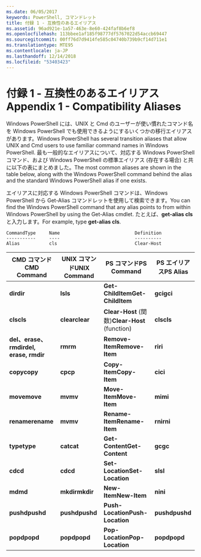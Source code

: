 ```yaml
---
ms.date: 06/05/2017
keywords: PowerShell, コマンドレット
title: 付録 1 - 互換性のあるエイリアス
ms.assetid: 96ad921e-1a57-463e-8e60-424faf8b6ef8
ms.openlocfilehash: 113bbee1af185f98777df5767022d54accb69447
ms.sourcegitcommit: 00ff76d7d9414fe585c04740b739b9cf14d711e1
ms.translationtype: MTE95
ms.contentlocale: ja-JP
ms.lasthandoff: 12/14/2018
ms.locfileid: "53403423"
---
```

# <a name="appendix-1---compatibility-aliases"></a><span data-ttu-id="98dc9-103">付録 1 - 互換性のあるエイリアス</span><span class="sxs-lookup"><span data-stu-id="98dc9-103">Appendix 1 - Compatibility Aliases</span></span>

<span data-ttu-id="98dc9-104">Windows PowerShell には、UNIX と Cmd のユーザーが使い慣れたコマンド名を Windows PowerShell でも使用できるようにするいくつかの移行エイリアスがあります。</span><span class="sxs-lookup"><span data-stu-id="98dc9-104">Windows PowerShell has several transition aliases that allow UNIX and Cmd users to use familiar command names in Windows PowerShell.</span></span> <span data-ttu-id="98dc9-105">最も一般的なエイリアスについて、対応する Windows PowerShell コマンド、および Windows PowerShell の標準エイリアス (存在する場合) と共に以下の表にまとめました。</span><span class="sxs-lookup"><span data-stu-id="98dc9-105">The most common aliases are shown in the table below, along with the Windows PowerShell command behind the alias and the standard Windows PowerShell alias if one exists.</span></span>

<span data-ttu-id="98dc9-106">エイリアスに対応する Windows PowerShell コマンドは、Windows PowerShell から Get-Alias コマンドレットを使用して検索できます。</span><span class="sxs-lookup"><span data-stu-id="98dc9-106">You can find the Windows PowerShell command that any alias points to from within Windows PowerShell by using the Get-Alias cmdlet.</span></span> <span data-ttu-id="98dc9-107">たとえば、**get-alias cls** と入力します。</span><span class="sxs-lookup"><span data-stu-id="98dc9-107">For example, type **get-alias cls**.</span></span>

```
CommandType     Name                            Definition
-----------     ----                            ----------
Alias           cls                             Clear-Host
```

|<span data-ttu-id="98dc9-108">CMD コマンド</span><span class="sxs-lookup"><span data-stu-id="98dc9-108">CMD Command</span></span>|<span data-ttu-id="98dc9-109">UNIX コマンド</span><span class="sxs-lookup"><span data-stu-id="98dc9-109">UNIX Command</span></span>|<span data-ttu-id="98dc9-110">PS コマンド</span><span class="sxs-lookup"><span data-stu-id="98dc9-110">PS Command</span></span>|<span data-ttu-id="98dc9-111">PS エイリアス</span><span class="sxs-lookup"><span data-stu-id="98dc9-111">PS Alias</span></span>|
|---------------|----------------|--------------|------------|
|<span data-ttu-id="98dc9-112">**dir**</span><span class="sxs-lookup"><span data-stu-id="98dc9-112">**dir**</span></span>|<span data-ttu-id="98dc9-113">**ls**</span><span class="sxs-lookup"><span data-stu-id="98dc9-113">**ls**</span></span>|<span data-ttu-id="98dc9-114">**Get-ChildItem**</span><span class="sxs-lookup"><span data-stu-id="98dc9-114">**Get-ChildItem**</span></span>|<span data-ttu-id="98dc9-115">**gci**</span><span class="sxs-lookup"><span data-stu-id="98dc9-115">**gci**</span></span>|
|<span data-ttu-id="98dc9-116">**cls**</span><span class="sxs-lookup"><span data-stu-id="98dc9-116">**cls**</span></span>|<span data-ttu-id="98dc9-117">**clear**</span><span class="sxs-lookup"><span data-stu-id="98dc9-117">**clear**</span></span>|<span data-ttu-id="98dc9-118">**Clear-Host** (関数)</span><span class="sxs-lookup"><span data-stu-id="98dc9-118">**Clear-Host** (function)</span></span>|<span data-ttu-id="98dc9-119">**cls**</span><span class="sxs-lookup"><span data-stu-id="98dc9-119">**cls**</span></span>|
|<span data-ttu-id="98dc9-120">**del、erase、rmdir**</span><span class="sxs-lookup"><span data-stu-id="98dc9-120">**del, erase, rmdir**</span></span>|<span data-ttu-id="98dc9-121">**rm**</span><span class="sxs-lookup"><span data-stu-id="98dc9-121">**rm**</span></span>|<span data-ttu-id="98dc9-122">**Remove-Item**</span><span class="sxs-lookup"><span data-stu-id="98dc9-122">**Remove-Item**</span></span>|<span data-ttu-id="98dc9-123">**ri**</span><span class="sxs-lookup"><span data-stu-id="98dc9-123">**ri**</span></span>|
|<span data-ttu-id="98dc9-124">**copy**</span><span class="sxs-lookup"><span data-stu-id="98dc9-124">**copy**</span></span>|<span data-ttu-id="98dc9-125">**cp**</span><span class="sxs-lookup"><span data-stu-id="98dc9-125">**cp**</span></span>|<span data-ttu-id="98dc9-126">**Copy-Item**</span><span class="sxs-lookup"><span data-stu-id="98dc9-126">**Copy-Item**</span></span>|<span data-ttu-id="98dc9-127">**ci**</span><span class="sxs-lookup"><span data-stu-id="98dc9-127">**ci**</span></span>|
|<span data-ttu-id="98dc9-128">**move**</span><span class="sxs-lookup"><span data-stu-id="98dc9-128">**move**</span></span>|<span data-ttu-id="98dc9-129">**mv**</span><span class="sxs-lookup"><span data-stu-id="98dc9-129">**mv**</span></span>|<span data-ttu-id="98dc9-130">**Move-Item**</span><span class="sxs-lookup"><span data-stu-id="98dc9-130">**Move-Item**</span></span>|<span data-ttu-id="98dc9-131">**mi**</span><span class="sxs-lookup"><span data-stu-id="98dc9-131">**mi**</span></span>|
|<span data-ttu-id="98dc9-132">**rename**</span><span class="sxs-lookup"><span data-stu-id="98dc9-132">**rename**</span></span>|<span data-ttu-id="98dc9-133">**mv**</span><span class="sxs-lookup"><span data-stu-id="98dc9-133">**mv**</span></span>|<span data-ttu-id="98dc9-134">**Rename-Item**</span><span class="sxs-lookup"><span data-stu-id="98dc9-134">**Rename-Item**</span></span>|<span data-ttu-id="98dc9-135">**rni**</span><span class="sxs-lookup"><span data-stu-id="98dc9-135">**rni**</span></span>|
|<span data-ttu-id="98dc9-136">**type**</span><span class="sxs-lookup"><span data-stu-id="98dc9-136">**type**</span></span>|<span data-ttu-id="98dc9-137">**cat**</span><span class="sxs-lookup"><span data-stu-id="98dc9-137">**cat**</span></span>|<span data-ttu-id="98dc9-138">**Get-Content**</span><span class="sxs-lookup"><span data-stu-id="98dc9-138">**Get-Content**</span></span>|<span data-ttu-id="98dc9-139">**gc**</span><span class="sxs-lookup"><span data-stu-id="98dc9-139">**gc**</span></span>|
|<span data-ttu-id="98dc9-140">**cd**</span><span class="sxs-lookup"><span data-stu-id="98dc9-140">**cd**</span></span>|<span data-ttu-id="98dc9-141">**cd**</span><span class="sxs-lookup"><span data-stu-id="98dc9-141">**cd**</span></span>|<span data-ttu-id="98dc9-142">**Set-Location**</span><span class="sxs-lookup"><span data-stu-id="98dc9-142">**Set-Location**</span></span>|<span data-ttu-id="98dc9-143">**sl**</span><span class="sxs-lookup"><span data-stu-id="98dc9-143">**sl**</span></span>|
|<span data-ttu-id="98dc9-144">**md**</span><span class="sxs-lookup"><span data-stu-id="98dc9-144">**md**</span></span>|<span data-ttu-id="98dc9-145">**mkdir**</span><span class="sxs-lookup"><span data-stu-id="98dc9-145">**mkdir**</span></span>|<span data-ttu-id="98dc9-146">**New-Item**</span><span class="sxs-lookup"><span data-stu-id="98dc9-146">**New-Item**</span></span>|<span data-ttu-id="98dc9-147">**ni**</span><span class="sxs-lookup"><span data-stu-id="98dc9-147">**ni**</span></span>|
|<span data-ttu-id="98dc9-148">**pushd**</span><span class="sxs-lookup"><span data-stu-id="98dc9-148">**pushd**</span></span>|<span data-ttu-id="98dc9-149">**pushd**</span><span class="sxs-lookup"><span data-stu-id="98dc9-149">**pushd**</span></span>|<span data-ttu-id="98dc9-150">**Push-Location**</span><span class="sxs-lookup"><span data-stu-id="98dc9-150">**Push-Location**</span></span>|<span data-ttu-id="98dc9-151">**pushd**</span><span class="sxs-lookup"><span data-stu-id="98dc9-151">**pushd**</span></span>|
|<span data-ttu-id="98dc9-152">**popd**</span><span class="sxs-lookup"><span data-stu-id="98dc9-152">**popd**</span></span>|<span data-ttu-id="98dc9-153">**popd**</span><span class="sxs-lookup"><span data-stu-id="98dc9-153">**popd**</span></span>|<span data-ttu-id="98dc9-154">**Pop-Location**</span><span class="sxs-lookup"><span data-stu-id="98dc9-154">**Pop-Location**</span></span>|<span data-ttu-id="98dc9-155">**popd**</span><span class="sxs-lookup"><span data-stu-id="98dc9-155">**popd**</span></span>|